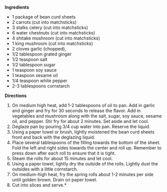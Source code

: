 

**Ingredients**
- 1 package of bean curd sheets
- 2 carrots (cut into matchsticks)
- 3 stalks celery (cut into matchsticks)
- 6 water chestnuts (cut into matchsticks)  
- 4 shitake mushroom (cut into matchsticks)
- 1 king mushroom (cut into matchsticks)
- 2 cloves garlic (chopped), 
- 1/2 tablespoon grated ginger
- 1/2 teaspoon salt
- 1/2 tablespoon sugar
- 1 teaspoon soy sauce
- 1 teaspoon sesame oil
- 1/4 teaspoon white pepper
- 2-3 tablespoons cornstarch

**Directions**

1. On medium high heat, add 1-2 tablespoons of oil to pan.  Add in garlic and ginger and fry for 30 seconds to release the flavor.  Add in vegetables and mushroom along with the salt, sugar, soy sauce, sesame oil, and pepper.  Stir fry for about 2 minutes.  Set aside and let cool.
2. Deglaze pan by pouring 3/4 cup water into pan.  Reserve the liquid.
3. Using a paper towel or brush, lightly moistened the bean curd sheets  front and back with the deglazing liquid.
4. Place several tablespoons of the filling towards the bottom of the sheet.  Fold the left and right sides towards the center and roll up.  Remember to press down after each roll to ensure that it is tight.  
5. Steam the rolls for about 15 minutes and let cool.
6. Using a paper towel, lightly dry the outside of the rolls.  Lightly dust the outsides with a little cornstarch.
7. On medium-high heat, fry the spring rolls about 1-2 minutes per side until golden brown.  Drain on paper towel.
8. Cut into slices and serve.*


